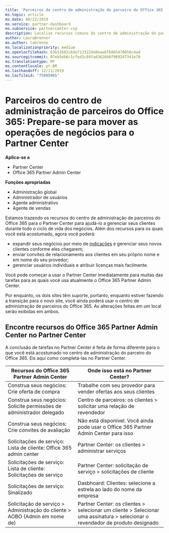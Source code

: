 ```yaml
---
title: 'Parceiros do centro de administração do parceiro do Office 365: suas operações de negócios estão migrando para o Partner Center | Partner Center'
ms.topic: article
ms.date: 08/22/2019
ms.service: partner-dashboard
ms.subservice: partnercenter-csp
description: Localize recursos comuns do centro de administração do parceiro do Office 365, como compilar suas solicitações de negócios e serviços, após a migração para o Partner Center.
author: LauraBrenner
ms.author: labrenne
ms.localizationpriority: medium
ms.openlocfilehash: 63b12682cbde7123224ddeae6fb8b5470858c4ad
ms.sourcegitcommit: 07eb5eb6c1cfed1c84fad3626b8f989247341e70
ms.translationtype: MT
ms.contentlocale: pt-BR
ms.lasthandoff: 12/11/2019
ms.locfileid: "75005065"
---
```

# <a name="office-365-partner-admin-center-partners-get-ready-to-move-business-operations-to-partner-center"></a>Parceiros do centro de administração de parceiros do Office 365: Prepare-se para mover as operações de negócios para o Partner Center

**Aplica-se a** 

- Partner Center
- Office 365 Partner Admin Center

**Funções apropriadas**
-   Administração global
-   Administrador de usuários
-   Agente administrativo
-   Agente de vendas

Estamos trazendo os recursos do centro de administração de parceiros do Office 365 para o Partner Center para ajudá-lo a gerenciar seus clientes durante todo o ciclo de vida dos negócios. Além dos recursos para os quais você está acostumado, agora você poderá: 

*  expandir seus negócios por meio de [indicações](referrals.md) e gerenciar seus novos clientes conforme eles chegarem;
*  enviar convites de relacionamento aos clientes em seu próprio nome e em nome do seu provedor;
*  gerenciar usuários individuais e atribuir licenças mais facilmente.

Você pode começar a usar o Partner Center imediatamente para muitas das tarefas para as quais você usa atualmente o Office 365 Partner Admin Center. 

Por enquanto, os dois sites têm suporte, portanto, enquanto estiver fazendo a transição para o novo site, você ainda poderá usar o centro de administração de parceiros do Office 365. As alterações feitas em um local serão exibidas em ambos.

## <a name="find-office-365-partner-admin-center-features-in-partner-center"></a>Encontre recursos do Office 365 Partner Admin Center no Partner Center

A conclusão de tarefas no Partner Center é feita de forma diferente para o que você está acostumado no centro de administração do parceiro do Office 365. Eis aqui como completá-las no Partner Center.

| Recursos do Office 365 Partner Admin Center                       | Onde isso está no Partner Center? | 
|   -----------------------------------------------  | -------------- |
| Construa seus negócios: Crie oferta de compra | Trabalhe com seu provedor para vender ofertas aos seus clientes |
| Construa seus negócios: Solicite permissões de administrador delegado | Centro de parceiros: os clientes > solicitar uma relação de revendedor |
| Construa seus negócios: Crie convites de avaliação | Não está disponível. Você ainda pode usar o Office 365 Partner Admin Center para isso |
| Solicitações de serviço: Lista de cliente: Office 365 admin center | Partner Center: os clientes > administrar serviços |
| Solicitações de serviço: Lista de cliente: Solicitações de serviço | Partner Center: solicitação de serviço > solicitações de cliente |
| Solicitações de serviço: Sinalizado | Dasbhoard: Clientes: selecione a estrela ao lado do nome da empresa |
| Solicitação de serviço > Administração do cliente > AOBO (Admin em nome de) | Partner Center: os clientes > selecionar um cliente > Selecionar uma assinatura > selecionar o revendedor de produto designado |

